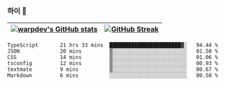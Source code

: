 
### 하이 👋
[![warpdev's GitHub stats](https://github-readme-stats.vercel.app/api?username=warpdev&show_icons=true&theme=vue-dark)](#) |[![GitHub Streak](https://github-readme-streak-stats.herokuapp.com/?user=warpdev&theme=dark)](#)
--- | --- |
<!--START_SECTION:waka-->

```text
TypeScript       21 hrs 33 mins  ███████████████████████▓░   94.44 %
JSON             20 mins         ▒░░░░░░░░░░░░░░░░░░░░░░░░   01.50 %
CSS              14 mins         ▒░░░░░░░░░░░░░░░░░░░░░░░░   01.06 %
tsconfig         12 mins         ▒░░░░░░░░░░░░░░░░░░░░░░░░   00.93 %
textmate         9 mins          ▒░░░░░░░░░░░░░░░░░░░░░░░░   00.67 %
Markdown         6 mins          ░░░░░░░░░░░░░░░░░░░░░░░░░   00.50 %
```

<!--END_SECTION:waka-->

<!--
**warpdev/warpdev** is a ✨ _special_ ✨ repository because its `README.md` (this file) appears on your GitHub profile.

Here are some ideas to get you started:

- 🔭 I’m currently working on ...
- 🌱 I’m currently learning ...
- 👯 I’m looking to collaborate on ...
- 🤔 I’m looking for help with ...
- 💬 Ask me about ...
- 📫 How to reach me: ...
- 😄 Pronouns: ...
- ⚡ Fun fact: ...
-->
